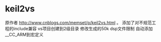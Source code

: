 # keil2vs
原作者 http://www.cnblogs.com/memset/p/keil2vs.html   。
添加了对不规范工程的include兼容
vs项目创建到2级目录
修改生成的50k dsp文件限制
自动添加__CC_ARM到宏定义
